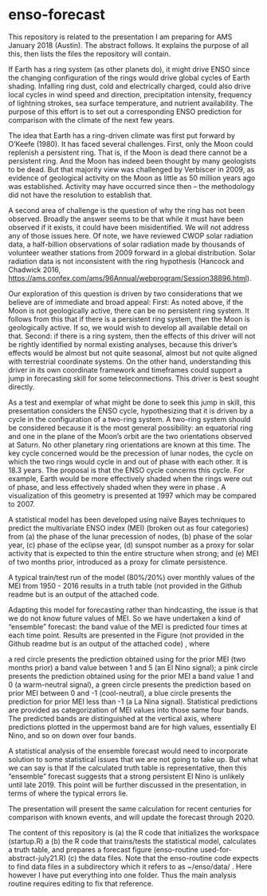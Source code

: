 # enso-forecast
This repository is related to the presentation I am preparing for AMS January 2018 (Austin).  The abstract follows.  It explains the purpose of all this, then lists the files the repository will contain.

If Earth has a ring system (as other planets do), it might drive ENSO since the changing configuration of the rings would drive global cycles of Earth shading. Infalling ring dust, cold and electrically charged, could also drive local cycles in wind speed and direction, precipitation intensity, frequency of lightning strokes, sea surface temperature, and nutrient availability.
The purpose of this effort is to set out a corresponding ENSO prediction for comparison with the climate of the next few years.

The idea that Earth has a ring-driven climate was first put forward by O’Keefe (1980). It has faced several challenges. First, only the Moon could replenish a persistent ring. That is, if the Moon is dead there cannot be a persistent ring. And the Moon has indeed been thought by many geologists to be dead. But that majority view was challenged by Verbiscer in 2009, as evidence of geological activity on the Moon as little as 50 million years ago was established. Activity may have occurred since then – the methodology did not have the resolution to establish that.

A second area of challenge is the question of why the ring has not been observed. Broadly the answer seems to be that while it must have been observed if it exists, it could have been misidentified. We will not address any of those issues here. Of note, we have reviewed CWOP solar radiation data, a half-billion observations of solar radiation made by thousands of volunteer weather stations from 2009 forward in a global distribution. Solar radiation data is not inconsistent with the ring hypothesis (Hancock and Chadwick 2016, https://ams.confex.com/ams/96Annual/webprogram/Session38896.html).

Our exploration of this question is driven by two considerations that we believe are of immediate and broad appeal: First: As noted above, if the Moon is not geologically active, there can be no persistent ring system. It follows from this that if there is a persistent ring system, then the Moon is geologically active. If so, we would wish to develop all available detail on that. Second: if there is a ring system, then the effects of this driver will not be rightly identified by normal existing analyses, because this driver’s effects would be almost but not quite seasonal, almost but not quite aligned with terrestrial coordinate systems. On the other hand, understanding this driver in its own coordinate framework and timeframes could support a jump in forecasting skill for some teleconnections. This driver is best sought directly.

As a test and exemplar of what might be done to seek this jump in skill, this presentation considers the ENSO cycle, hypothesizing that it is driven by a cycle in the configuration of a two-ring system. A two-ring system should be considered because it is the most general possibility: an equatorial ring and one in the plane of the Moon’s orbit are the two orientations observed at Saturn. No other planetary ring orientations are known at this time. The key cycle concerned would be the precession of lunar nodes, the cycle on which the two rings would cycle in and out of phase with each other. It is 18.3 years. The proposal is that the ENSO cycle concerns this cycle. For example, Earth would be more effectively shaded when the rings were out of phase, and less effectively shaded when they were in phase . A visualization of this geometry is presented at 1997 which may be compared to 2007.

A statistical model has been developed using naïve Bayes techniques to predict the multivariate ENSO index (MEI) (broken out as four categories) from (a) the phase of the lunar precession of nodes, (b) phase of the solar year, (c) phase of the eclipse year, (d) sunspot number as a proxy for solar activity that is expected to thin the entire structure when strong; and (e) MEI of two months prior, introduced as a proxy for climate persistence.

A typical train/test run of the model (80%/20%) over monthly values of the MEI from 1950 - 2016 results in a truth table (not provided in the Github readme but is an output of the attached code.

Adapting this model for forecasting rather than hindcasting, the issue is that we do not know future values of MEI. So we have undertaken a kind of “ensemble” forecast: the band value of the MEI is predicted four times at each time point. Results are presented in the Figure (not provided in the Github readme but is an output of the attached code) , where

a red circle presents the prediction obtained using for the prior MEI (two months prior) a band value between 1 and 5 (an El Nino signal);
a pink circle presents the prediction obtained using for the prior MEI a band value 1 and 0 (a warm-neutral signal),
a green circle presents the prediction based on prior MEI between 0 and -1 (cool-neutral),
a blue circle presents the prediction for prior MEI less than -1 (a La Nina signal).
Statistical predictions are provided as categorization of MEI values into those same four bands. The predicted bands are distinguished at the vertical axis, where predictions plotted in the uppermost band are for high values, essentially El Nino, and so on down over four bands.

A statistical analysis of the ensemble forecast would need to incorporate solution to some statistical issues that we are not going to take up. But what we can say is that If the calculated truth table is representative, then this “ensemble” forecast suggests that a strong persistent El Nino is unlikely until late 2019. This point will be further discussed in the presentation, in terms of where the typical errors lie.

The presentation will present the same calculation for recent centuries for comparison with known events, and will update the forecast through 2020.

The content of this repository is 
(a) the R code that initializes the workspace (startup.R) a
(b) the R code that trains/tests the statistical model, calculates a truth table, and prepares a forecast figure (enso-routine used-for-abstract-july21.R)
(c) the data files. 
Note that the enso-routine code expects to find data files in a subdirectory which it refers to as ~/enso/data/  .  Here however I have put everything into one folder.  Thus the main analysis routine requires editing to fix that reference.
  
